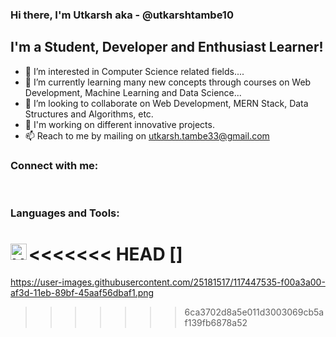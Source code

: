 ### Hi there, I'm Utkarsh aka - @utkarshtambe10

## I'm a Student, Developer and Enthusiast Learner!
- 👀 I’m interested in Computer Science related fields....
- 🌱 I’m currently learning many new concepts through courses on Web Development, Machine Learning and Data Science...
- 💞️ I’m looking to collaborate on Web Development, MERN Stack, Data Structures and Algorithms, etc.
- 📰 I'm working on different innovative projects.
- 📫 Reach to me by mailing on utkarsh.tambe33@gmail.com

### Connect with me:

<br/>

### Languages and Tools:
<<<<<<< HEAD
[<img align="left" alt="HTML5" width="26px" src="https://user-images.githubusercontent.com/25181517/117447535-f00a3a00-af3d-11eb-89bf-45aaf56dbaf1.png" />]
=======
https://user-images.githubusercontent.com/25181517/117447535-f00a3a00-af3d-11eb-89bf-45aaf56dbaf1.png
>>>>>>> 6ca3702d8a5e011d3003069cb5af139fb6878a52
